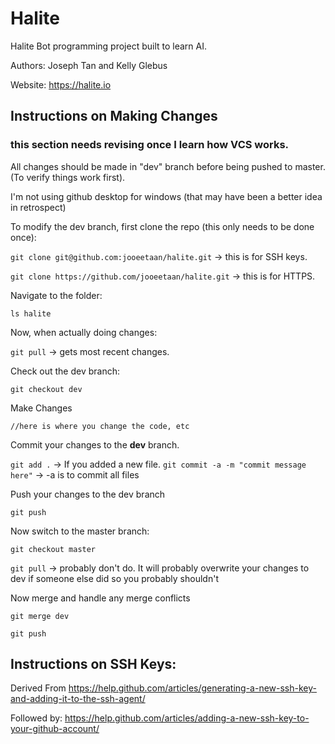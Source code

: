 # Halite

Halite Bot programming project built to learn AI.

Authors: Joseph Tan and Kelly Glebus

Website: https://halite.io

## Instructions on Making Changes  

### this section needs revising once I learn how VCS works.

All changes should be made in "dev" branch before being pushed to master. (To verify things work first).

I'm not using github desktop for windows (that may have been a better idea in retrospect)

To modify the dev branch, first clone the repo (this only needs to be done once):

  `git clone git@github.com:jooeetaan/halite.git` -> this is for SSH keys.
  
  `git clone https://github.com/jooeetaan/halite.git` -> this is for HTTPS.

Navigate to the folder:

  `ls halite`

Now, when actually doing changes:

  `git pull` -> gets most recent changes.

Check out the dev branch:

  `git checkout dev`

Make Changes

  `//here is where you change the code, etc`

Commit your changes to the **dev** branch.

  `git add .` -> If you added a new file.
  `git commit -a -m "commit message here"` -> -a is to commit all files

Push your changes to the dev branch

  `git push`

Now switch to the master branch:

  `git checkout master`

  `git pull` -> probably don't do. It will probably overwrite your changes to dev if someone else did so you probably shouldn't

Now merge and handle any merge conflicts

  `git merge dev`

  `git push`

## Instructions on SSH Keys:

Derived From https://help.github.com/articles/generating-a-new-ssh-key-and-adding-it-to-the-ssh-agent/

Followed by: https://help.github.com/articles/adding-a-new-ssh-key-to-your-github-account/
